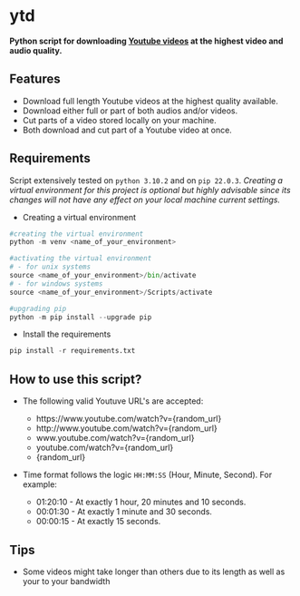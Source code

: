 # ytd

**Python script for downloading <u>Youtube videos</u> at the highest video and audio quality.** 

## Features

- Download full length Youtube videos at the highest quality available.
- Download either full or part of both audios and/or videos.
- Cut parts of a video stored locally on your machine.
- Both download and cut part of a Youtube video at once.

## Requirements

Script extensively tested on `python 3.10.2` and on `pip 22.0.3`. 
*Creating a virtual environment for this project is optional but highly advisable since its changes will not have any effect on your local machine current settings.*

- Creating a virtual environment

```python
#creating the virtual environment
python -m venv <name_of_your_environment>

#activating the virtual environment
# - for unix systems
source <name_of_your_environment>/bin/activate
# - for windows systems
source <name_of_your_environment>/Scripts/activate

#upgrading pip
python -m pip install --upgrade pip
```

- Install the requirements

```python
pip install -r requirements.txt
```

## How to use this script?

- The following valid Youtuve URL's are accepted: 
  - ht<area>tps://w<area>ww.youtube.com/watch?v={random_url}
  - ht<area>tp://ww<area>w.youtube.com/watch?v={random_url}
  - w<area>ww.youtube.com/watch?v={random_url}
  - youtube.com/watch?v={random_url}
  - {random_url}

- Time format follows the logic `HH:MM:SS` (Hour, Minute, Second). For example:
  - 01:20:10 - At exactly 1 hour, 20 minutes and 10 seconds.
  - 00:01:30 - At exactly 1 minute and 30 seconds.
  - 00:00:15 - At exactly 15 seconds.

## Tips
- Some videos might take longer than others due to its length as well as your to your bandwidth
